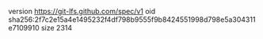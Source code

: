 version https://git-lfs.github.com/spec/v1
oid sha256:2f7c2e15a4e1495232f4df798b9555f9b8424551998d798e5a304311e7109910
size 2314
